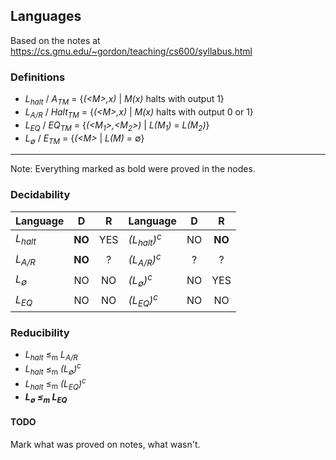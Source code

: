 ## Languages

Based on the notes at https://cs.gmu.edu/~gordon/teaching/cs600/syllabus.html

### Definitions
* *L<sub>halt</sub>* / *A<sub>TM</sub>* = {*(\<M\>,x)* | *M(x)* halts with output 1}
* *L<sub>A/R</sub>* / *Halt<sub>TM</sub>* = {*(\<M\>,x)* | *M(x)* halts with output 0 or 1}
* *L<sub>EQ</sub>* / *EQ<sub>TM</sub>* = {*(\<M<sub>1</sub>\>,\<M<sub>2</sub>\>)* | *L(M<sub>1</sub>)* = *L(M<sub>2</sub>)*}
* *L<sub>∅</sub>* / *E<sub>TM</sub>* = {*(\<M\>* | *L(M)* = ∅}

---------------------------------------

Note: Everything marked as bold were proved in the nodes.

### Decidability
| Language               | D       | R    | Language                         | D       | R       |
| -----------------------|:-------:|:----:|----------------------------------|:-------:|:-------:|
| *L<sub>halt</sub>*     | **NO**  | YES  | *(L<sub>halt</sub>)<sup>c</sup>* | NO      | **NO**  |
| *L<sub>A/R</sub>*      | **NO**  | ?    | *(L<sub>A/R</sub>)<sup>c</sup>*  | ?       | ?       |
| *L<sub>∅</sub>*        | NO      | NO   | *(L<sub>∅</sub>)<sup>c</sup>*    | NO      | YES     |
| *L<sub>EQ</sub>*       | NO      | NO   | *(L<sub>EQ</sub>)<sup>c</sup>*   | NO      | NO      |

### Reducibility
* *L<sub>halt</sub>* ≤<sub>m</sub> *L<sub>A/R</sub>*
* *L<sub>halt</sub>* ≤<sub>m</sub> *(L<sub>∅</sub>)<sup>c</sup>*
* *L<sub>halt</sub>* ≤<sub>m</sub> *(L<sub>EQ</sub>)<sup>c</sup>*
* ***L<sub>∅</sub> ≤<sub>m</sub> L<sub>EQ</sub>***

#### TODO
Mark what was proved on notes, what wasn't.
